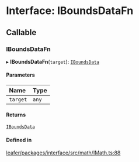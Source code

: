 # Interface: IBoundsDataFn

## Callable

### IBoundsDataFn

▸ **IBoundsDataFn**(`target`): [`IBoundsData`](IBoundsData.md)

#### Parameters

| Name | Type |
| :------ | :------ |
| `target` | `any` |

#### Returns

[`IBoundsData`](IBoundsData.md)

#### Defined in

[leafer/packages/interface/src/math/IMath.ts:88](https://github.com/leaferjs/leafer/blob/fd13609/packages/interface/src/math/IMath.ts#L88)
